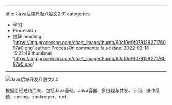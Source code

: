 
---
title: 'Java后端开发八股文2.0'
categories: 
 - 学习
 - ProcessOn
 - 推荐
headimg: 'https://img.processon.com/chart_image/thumb/60cf0c9f07912927176097a0.png'
author: ProcessOn
comments: false
date: 2022-02-18 15:21:49
thumbnail: 'https://img.processon.com/chart_image/thumb/60cf0c9f07912927176097a0.png'
---

<div>   
<img class="thumb" alt="Java后端开发八股文2.0" src="https://img.processon.com/chart_image/thumb/60cf0c9f07912927176097a0.png" referrerpolicy="no-referrer">
<p>根据面经总结而来，包括Java基础、Java容器、多线程与并发、计网、操作系统、spring、zookeeper、red..</p>  
</div>
            
